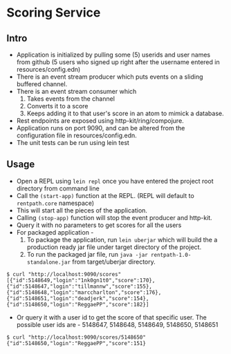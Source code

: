 # Scoring Service

## Intro

- Application is initialized by pulling some (5) userids and user names from github (5 users who signed up right after the username entered in resources/config.edn)
- There is an event stream producer which puts events on a sliding buffered channel.
- There is an event stream consumer which 
  1. Takes events from the channel
  2. Converts it to a score
  2. Keeps adding it to that user's score in an atom to mimick a database.
- Rest endpoints are exposed using http-kit/ring/compojure.
- Application runs on port 9090, and can be altered from the configuration file in resources/config.edn.
- The unit tests can be run using lein test

## Usage

- Open a REPL using ```lein repl``` once you have entered the project root directory from command line
- Call the ```(start-app)``` function at the REPL. (REPL will default to ```rentpath.core``` namespace)
- This will start all the pieces of the application.
- Calling ```(stop-app)``` function will stop the event producer and http-kit.
- Query it with no parameters to get scores for all the users
- For packaged application - 
  1. To package the application, run ```lein uberjar``` which will build the a production ready jar file under target directory of the project.
  2. To run the packaged jar file, run ```java -jar rentpath-1.0-standalone.jar``` from target/uberjar directory.

```
$ curl "http://localhost:9090/scores"
[{"id":5148649,"login":"1nk0gn1t0","score":170},{"id":5148647,"login":"tillmannw","score":155},{"id":5148648,"login":"marccharlton","score":176},{"id":5148651,"login":"deadjerk","score":154},{"id":5148650,"login":"ReggaePP","score":182}]
```

- Or query it with a user id to get the score of that specific user. The possible user ids are - 5148647, 5148648, 5148649, 5148650, 5148651

```
$ curl "http://localhost:9090/scores/5148650"
{"id":5148650,"login":"ReggaePP","score":151}
```